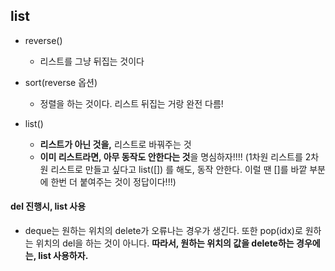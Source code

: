## list

- reverse()
  - 리스트를 그냥 뒤집는 것이다
- sort(reverse 옵션)
  - 정렬을 하는 것이다. 리스트 뒤집는 거랑 완전 다름!

- list()
  - **리스트가 아닌 것을,** 리스트로 바꿔주는 것
  - **이미 리스트라면, 아무 동작도 안한다는 것**을 명심하자!!!! (1차원 리스트를 2차원 리스트로 만들고 싶다고 list([]) 를 해도, 동작 안한다. 이럴 땐 []를 바깥 부분에 한번 더 붙여주는 것이 정답이다!!!)





#### del 진행시, list 사용

- deque는 원하는 위치의 delete가 오류나는 경우가 생긴다. 또한 pop(idx)로 원하는 위치의 del을 하는 것이 아니다. **따라서, 원하는 위치의 값을 delete하는 경우에는, list 사용하자.**